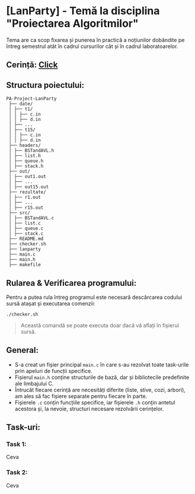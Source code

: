 # [LanParty] - Temă la disciplina "Proiectarea Algoritmilor"
Tema are ca scop fixarea și punerea în practică a noțiunilor dobândite pe întreg semestrul atât în cadrul cursurilor cât și în cadrul laboratoarelor.

## Cerință: [Click](https://ocw.cs.pub.ro/courses/sda-ab/tema1)

## Structura poiectului:
```
PA-Project-LanParty
 ├── date/
 │ ├── t1/
 │ │ ├── c.in
 │ │ ├── d.in
 │ ├── ...
 │ ├── t15/
 │ │ ├── c.in
 │ │ ├── d.in
 ├── headers/
 │ ├── BSTandAVL.h
 │ ├── list.h
 │ ├── queue.h
 │ ├── stack.h
 ├── out/
 │ ├── out1.out
 │ ├── ...
 │ ├── out15.out
 ├── rezultate/
 │ ├── r1.out
 │ ├── ...
 │ ├── r15.out
 ├── src/
 │ ├── BSTandAVL.c
 │ ├── list.c
 │ ├── queue.c
 │ ├── stack.c
 ├── README.md
 ├── checker.sh
 ├── lanparty
 ├── main.c
 ├── main.h
 ├── makefile
```
## Rularea & Verificarea programului:
Pentru a putea rula întreg programul este necesară descărcarea codului sursă atașat și executarea comenzii:
```shell
./checker.sh
```
> Această comandă se poate executa doar dacă vă aflați în fișierul sursă.

## General:
- S-a creat un fișier principal `main.c` în care s-au rezolvat toate task-urile prin apeluri de funcții specifice.
- Fișierul `main.h` conține structurile de bază, dar și bibliotecile predefinite ale limbajului C.
- Întrucât fiecare cerință are necesități diferite (liste, stive, cozi, arbori), am ales să fac fișiere separate pentru fiecare în parte.
- Fișierele `.c` conțin funcțiile specifice, iar fișierele `.h` conțin antetul acestora și, la nevoie, structuri necesare rezolvării cerințelor.

## Task-uri:
### Task 1:
Ceva

### Task 2:
Ceva